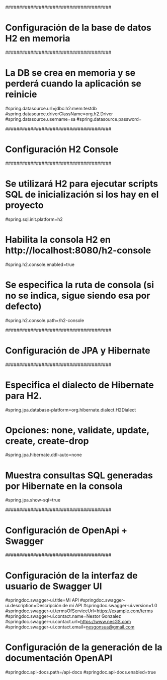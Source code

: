 ######################################
# 	Configuración de la base de datos H2 en memoria
######################################

# 	La DB se crea en memoria y se perderá cuando la aplicación se reinicie
#spring.datasource.url=jdbc:h2:mem:testdb
#spring.datasource.driverClassName=org.h2.Driver
#spring.datasource.username=sa
#spring.datasource.password=

######################################
# 	Configuración H2 Console
######################################

# 	Se utilizará H2 para ejecutar scripts SQL de inicialización si los hay en el proyecto
#spring.sql.init.platform=h2 
# 	Habilita la consola H2 en http://localhost:8080/h2-console
#spring.h2.console.enabled=true
# 	Se especifica la ruta de consola (si no se indica, sigue siendo esa por defecto)
#spring.h2.console.path=/h2-console

######################################
# 	Configuración de JPA y Hibernate
######################################

# 	Especifica el dialecto de Hibernate para H2.
#spring.jpa.database-platform=org.hibernate.dialect.H2Dialect
# 	Opciones: none, validate, update, create, create-drop
#spring.jpa.hibernate.ddl-auto=none
# 	Muestra consultas SQL generadas por Hibernate en la consola
#spring.jpa.show-sql=true

######################################
# 	Configuración de OpenApi + Swagger
######################################

#	Configuración de la interfaz de usuario de Swagger UI
#springdoc.swagger-ui.title=Mi API
#springdoc.swagger-ui.description=Descripción de mi API
#springdoc.swagger-ui.version=1.0
#springdoc.swagger-ui.termsOfServiceUrl=https://example.com/terms
#springdoc.swagger-ui.contact.name=Nestor Gonzalez
#springdoc.swagger-ui.contact.url=https://www.nesGS.com
#springdoc.swagger-ui.contact.email=nesgonsua@gmail.com

#	Configuración de la generación de la documentación OpenAPI
#springdoc.api-docs.path=/api-docs
#springdoc.api-docs.enabled=true



